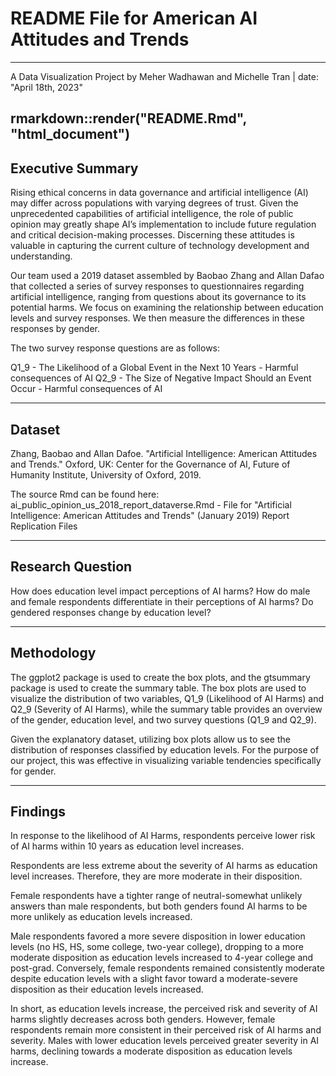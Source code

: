 # README File for American AI Attitudes and Trends
---
A Data Visualization Project by Meher Wadhawan and Michelle Tran
|
date: "April 18th, 2023"

rmarkdown::render("README.Rmd", "html_document")
---

## Executive Summary

Rising ethical concerns in data governance and artificial intelligence (AI) may differ across populations with varying degrees of trust. Given the unprecedented capabilities of artificial intelligence, the role of public opinion may greatly shape AI’s implementation to include future regulation and critical decision-making processes. Discerning these attitudes is valuable in capturing the current culture of technology development and understanding. 

Our team used a 2019 dataset assembled by Baobao Zhang and Allan Dafao that collected a series of survey responses to questionnaires regarding artificial intelligence, ranging from questions about its governance to its potential harms. We focus on examining the relationship between education levels and survey responses. We then measure the differences in these responses by gender. 

The two survey response questions are as follows:

Q1_9 - The Likelihood of a Global Event in the Next 10 Years - Harmful consequences of AI 
Q2_9 - The Size of Negative Impact Should an Event Occur - Harmful consequences of AI 

---

## Dataset

Zhang, Baobao and Allan Dafoe. "Artificial Intelligence: American Attitudes and Trends." Oxford, UK: Center for the Governance of AI, Future of Humanity Institute, University of Oxford, 2019.

The source Rmd can be found here:
ai_public_opinion_us_2018_report_dataverse.Rmd - File for "Artificial Intelligence: American Attitudes and Trends" (January 2019) Report Replication Files

---

## Research Question

How does education level impact perceptions of AI harms?
How do male and female respondents differentiate in their perceptions of AI harms?
Do gendered responses change by education level?

---

## Methodology

The ggplot2 package is used to create the box plots, and the gtsummary package is used to create the summary table. The box plots are used to visualize the distribution of two variables, Q1_9 (Likelihood of AI Harms) and Q2_9 (Severity of AI Harms), while the summary table provides an overview of the gender, education level, and two survey questions (Q1_9 and Q2_9).

Given the explanatory dataset, utilizing box plots allow us to see the distribution of responses classified by education levels. For the purpose of our project, this was effective in visualizing variable tendencies specifically for gender. 

--- 

## Findings

In response to the likelihood of AI Harms, respondents perceive lower risk of AI harms within 10 years as education level increases.

Respondents are less extreme about the severity of AI harms as education level increases. Therefore, they are more moderate in their disposition. 

Female respondents have a tighter range of neutral-somewhat unlikely answers than male respondents, but both genders found AI harms to be more unlikely as education levels increased.

Male respondents favored a more severe disposition in lower education levels (no HS, HS, some college, two-year college), dropping to a more moderate disposition as education levels increased to 4-year college and post-grad. Conversely, female respondents remained consistently moderate despite education levels with a slight favor toward a moderate-severe disposition as their education levels increased.

In short, as education levels increase, the perceived risk and severity of AI harms slightly decreases across both genders. However, female respondents remain more consistent in their perceived risk of AI harms and severity. Males with lower education levels perceived greater severity in AI harms, declining towards a moderate disposition as education levels increase.
